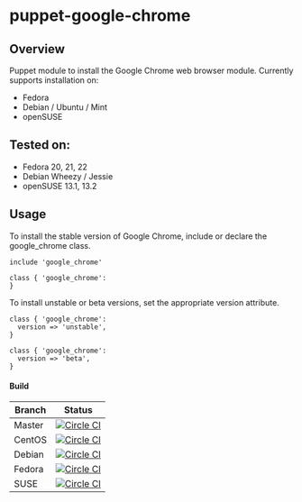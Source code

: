 # puppet-google-chrome

## Overview

Puppet module to install the Google Chrome web browser module. Currently supports installation on:

* Fedora
* Debian / Ubuntu / Mint
* openSUSE

## Tested on:

* Fedora 20, 21, 22
* Debian Wheezy / Jessie
* openSUSE 13.1, 13.2

## Usage

To install the stable version of Google Chrome, include or declare the google_chrome class.

```puppet
include 'google_chrome'
```

```puppet
class { 'google_chrome':
}
```

To install unstable or beta versions, set the appropriate version attribute.

```puppet
class { 'google_chrome':
  version => 'unstable',
}
```

```puppet
class { 'google_chrome':
  version => 'beta',
}
```

#### Build

Branch | Status |
---------|---------
Master | [![Circle CI](https://circleci.com/gh/jamesnetherton/puppet-google-chrome/tree/master.svg?style=svg)](https://circleci.com/gh/jamesnetherton/puppet-google-chrome/tree/master)
CentOS | [![Circle CI](https://circleci.com/gh/jamesnetherton/puppet-google-chrome/tree/centos.svg?style=svg)](https://circleci.com/gh/jamesnetherton/puppet-google-chrome/tree/centos)
Debian | [![Circle CI](https://circleci.com/gh/jamesnetherton/puppet-google-chrome/tree/debian.svg?style=svg)](https://circleci.com/gh/jamesnetherton/puppet-google-chrome/tree/debian)
Fedora | [![Circle CI](https://circleci.com/gh/jamesnetherton/puppet-google-chrome/tree/fedora.svg?style=svg)](https://circleci.com/gh/jamesnetherton/puppet-google-chrome/tree/fedora)
SUSE | [![Circle CI](https://circleci.com/gh/jamesnetherton/puppet-google-chrome/tree/suse.svg?style=svg)](https://circleci.com/gh/jamesnetherton/puppet-google-chrome/tree/suse)
